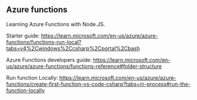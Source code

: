 ## Azure functions

Learning Azure Functions with Node.JS. 

Starter guide:
https://learn.microsoft.com/en-us/azure/azure-functions/functions-run-local?tabs=v4%2Cwindows%2Ccsharp%2Cportal%2Cbash

Azure Functions developers guide:
https://learn.microsoft.com/en-us/azure/azure-functions/functions-reference#folder-structure 

Run function Locally:
https://learn.microsoft.com/en-us/azure/azure-functions/create-first-function-vs-code-csharp?tabs=in-process#run-the-function-locally 

